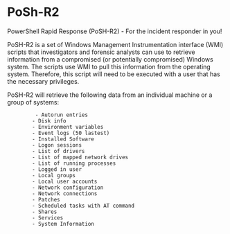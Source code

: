 # PoSh-R2
PowerShell Rapid Response (PoSH-R2) - For the incident responder in you!
        
PoSH-R2 is a set of Windows Management Instrumentation interface (WMI) scripts that investigators and forensic analysts can use to retrieve information from a compromised (or potentially compromised) Windows system. The scripts use WMI to pull this information from the operating system. Therefore, this script will need to be executed with a user that has the necessary privileges.

PoSH-R2 will retrieve the following data from an individual machine or a group of systems:
 
             - Autorun entries
            - Disk info
            - Environment variables
            - Event logs (50 lastest)
            - Installed Software
            - Logon sessions
            - List of drivers
            - List of mapped network drives
            - List of running processes
            - Logged in user
            - Local groups
            - Local user accounts
            - Network configuration
            - Network connections
            - Patches
            - Scheduled tasks with AT command
            - Shares
            - Services
            - System Information
